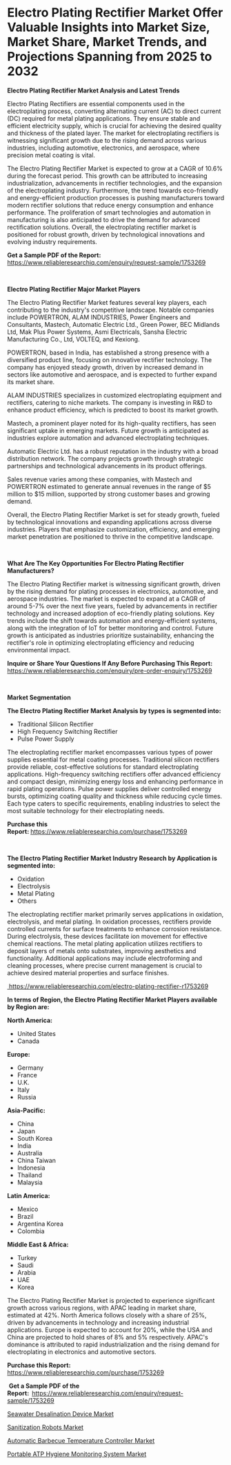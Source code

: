 <p><h1>Electro Plating Rectifier Market Offer Valuable Insights into Market Size, Market Share, Market Trends, and Projections Spanning from 2025 to 2032</h1></p><p><strong>Electro Plating Rectifier Market Analysis and Latest Trends</strong></p>
<p><p>Electro Plating Rectifiers are essential components used in the electroplating process, converting alternating current (AC) to direct current (DC) required for metal plating applications. They ensure stable and efficient electricity supply, which is crucial for achieving the desired quality and thickness of the plated layer. The market for electroplating rectifiers is witnessing significant growth due to the rising demand across various industries, including automotive, electronics, and aerospace, where precision metal coating is vital.</p><p>The Electro Plating Rectifier Market is expected to grow at a CAGR of 10.6% during the forecast period. This growth can be attributed to increasing industrialization, advancements in rectifier technologies, and the expansion of the electroplating industry. Furthermore, the trend towards eco-friendly and energy-efficient production processes is pushing manufacturers toward modern rectifier solutions that reduce energy consumption and enhance performance. The proliferation of smart technologies and automation in manufacturing is also anticipated to drive the demand for advanced rectification solutions. Overall, the electroplating rectifier market is positioned for robust growth, driven by technological innovations and evolving industry requirements.</p></p>
<p><strong>Get a Sample PDF of the Report:&nbsp;</strong> <a href="https://www.reliableresearchiq.com/enquiry/request-sample/1753269?utm_campaign=1088&utm_medium=2&utm_source=Github&utm_content=ia&utm_term=18022025&utm_id=electro-plating-rectifier">https://www.reliableresearchiq.com/enquiry/request-sample/1753269</a></p>
<p>&nbsp;</p>
<p><strong>Electro Plating Rectifier Major Market Players</strong></p>
<p><p>The Electro Plating Rectifier Market features several key players, each contributing to the industry's competitive landscape. Notable companies include POWERTRON, ALAM INDUSTRIES, Power Engineers and Consultants, Mastech, Automatic Electric Ltd., Green Power, BEC Midlands Ltd, Mak Plus Power Systems, Asmi Electricals, Sansha Electric Manufacturing Co., Ltd, VOLTEQ, and Kexiong.</p><p>POWERTRON, based in India, has established a strong presence with a diversified product line, focusing on innovative rectifier technology. The company has enjoyed steady growth, driven by increased demand in sectors like automotive and aerospace, and is expected to further expand its market share.</p><p>ALAM INDUSTRIES specializes in customized electroplating equipment and rectifiers, catering to niche markets. The company is investing in R&D to enhance product efficiency, which is predicted to boost its market growth.</p><p>Mastech, a prominent player noted for its high-quality rectifiers, has seen significant uptake in emerging markets. Future growth is anticipated as industries explore automation and advanced electroplating techniques.</p><p>Automatic Electric Ltd. has a robust reputation in the industry with a broad distribution network. The company projects growth through strategic partnerships and technological advancements in its product offerings.</p><p>Sales revenue varies among these companies, with Mastech and POWERTRON estimated to generate annual revenues in the range of $5 million to $15 million, supported by strong customer bases and growing demand.</p><p>Overall, the Electro Plating Rectifier Market is set for steady growth, fueled by technological innovations and expanding applications across diverse industries. Players that emphasize customization, efficiency, and emerging market penetration are positioned to thrive in the competitive landscape.</p></p>
<p>&nbsp;</p>
<p><strong>What Are The Key Opportunities For Electro Plating Rectifier Manufacturers?</strong></p>
<p><p>The Electro Plating Rectifier market is witnessing significant growth, driven by the rising demand for plating processes in electronics, automotive, and aerospace industries. The market is expected to expand at a CAGR of around 5-7% over the next five years, fueled by advancements in rectifier technology and increased adoption of eco-friendly plating solutions. Key trends include the shift towards automation and energy-efficient systems, along with the integration of IoT for better monitoring and control. Future growth is anticipated as industries prioritize sustainability, enhancing the rectifier's role in optimizing electroplating efficiency and reducing environmental impact.</p></p>
<p><strong>Inquire or Share Your Questions If Any Before Purchasing This Report:</strong> <a href="https://www.reliableresearchiq.com/enquiry/pre-order-enquiry/1753269?utm_campaign=1088&utm_medium=2&utm_source=Github&utm_content=ia&utm_term=18022025&utm_id=electro-plating-rectifier">https://www.reliableresearchiq.com/enquiry/pre-order-enquiry/1753269</a></p>
<p>&nbsp;</p>
<p><strong>Market Segmentation</strong></p>
<p><strong>The Electro Plating Rectifier Market Analysis by types is segmented into:</strong></p>
<p><ul><li>Traditional Silicon Rectifier</li><li>High Frequency Switching Rectifier</li><li>Pulse Power Supply</li></ul></p>
<p><p>The electroplating rectifier market encompasses various types of power supplies essential for metal coating processes. Traditional silicon rectifiers provide reliable, cost-effective solutions for standard electroplating applications. High-frequency switching rectifiers offer advanced efficiency and compact design, minimizing energy loss and enhancing performance in rapid plating operations. Pulse power supplies deliver controlled energy bursts, optimizing coating quality and thickness while reducing cycle times. Each type caters to specific requirements, enabling industries to select the most suitable technology for their electroplating needs.</p></p>
<p><strong>Purchase this Report:&nbsp;</strong><a href="https://www.reliableresearchiq.com/purchase/1753269?utm_campaign=1088&utm_medium=2&utm_source=Github&utm_content=ia&utm_term=18022025&utm_id=electro-plating-rectifier">https://www.reliableresearchiq.com/purchase/1753269</a></p>
<p>&nbsp;</p>
<p><strong>The Electro Plating Rectifier Market Industry Research by Application is segmented into:</strong></p>
<p><ul><li>Oxidation</li><li>Electrolysis</li><li>Metal Plating</li><li>Others</li></ul></p>
<p><p>The electroplating rectifier market primarily serves applications in oxidation, electrolysis, and metal plating. In oxidation processes, rectifiers provide controlled currents for surface treatments to enhance corrosion resistance. During electrolysis, these devices facilitate ion movement for effective chemical reactions. The metal plating application utilizes rectifiers to deposit layers of metals onto substrates, improving aesthetics and functionality. Additional applications may include electroforming and cleaning processes, where precise current management is crucial to achieve desired material properties and surface finishes.</p></p>
<p><a href="https://www.reliableresearchiq.com/electro-plating-rectifier-r1753269?utm_campaign=1088&utm_medium=2&utm_source=Github&utm_content=ia&utm_term=18022025&utm_id=electro-plating-rectifier">&nbsp;https://www.reliableresearchiq.com/electro-plating-rectifier-r1753269</a></p>
<p><strong>In terms of Region, the Electro Plating Rectifier Market Players available by Region are:</strong></p>
<p>
    <p> <strong> North America: </strong>
        <ul>
            <li>United States</li>
            <li>Canada</li>
        </ul>
        </p> 
    <p> <strong> Europe: </strong>
        <ul>
            <li>Germany</li>
            <li>France</li>
            <li>U.K.</li>
            <li>Italy</li>
            <li>Russia</li>
        </ul>
        </p> 
    <p> <strong> Asia-Pacific: </strong>
        <ul>
            <li>China</li>
            <li>Japan</li>
            <li>South Korea</li>
            <li>India</li>
            <li>Australia</li>
            <li>China Taiwan</li>
            <li>Indonesia</li>
            <li>Thailand</li>
            <li>Malaysia</li>
        </ul>
        </p> 
    <p> <strong> Latin America: </strong>
        <ul>
            <li>Mexico</li>
            <li>Brazil</li>
            <li>Argentina Korea</li>
            <li>Colombia</li>
        </ul>
        </p> 
    <p> <strong> Middle East & Africa: </strong>
        <ul>
            <li>Turkey</li>
            <li>Saudi</li>
            <li>Arabia</li>
            <li>UAE</li>
            <li>Korea</li>
        </ul>
    </p>
    </p>
<p><p>The Electro Plating Rectifier Market is projected to experience significant growth across various regions, with APAC leading in market share, estimated at 42%. North America follows closely with a share of 25%, driven by advancements in technology and increasing industrial applications. Europe is expected to account for 20%, while the USA and China are projected to hold shares of 8% and 5% respectively. APAC's dominance is attributed to rapid industrialization and the rising demand for electroplating in electronics and automotive sectors.</p></p>
<p><strong>Purchase this Report: </strong><a href="https://www.reliableresearchiq.com/purchase/1753269?utm_campaign=1088&utm_medium=2&utm_source=Github&utm_content=ia&utm_term=18022025&utm_id=electro-plating-rectifier">https://www.reliableresearchiq.com/purchase/1753269</a></p>
<p>&nbsp;<strong>Get a Sample PDF of the Report:&nbsp;&nbsp;</strong><a href="https://www.reliableresearchiq.com/enquiry/request-sample/1753269?utm_campaign=1088&utm_medium=2&utm_source=Github&utm_content=ia&utm_term=18022025&utm_id=electro-plating-rectifier">https://www.reliableresearchiq.com/enquiry/request-sample/1753269</a></p>
<p><strong></strong></p>
<p><p><a href="https://github.com/herakterroem/Market-Research-Report-List-1/blob/main/seawater-desalination-device-market.md?utm_campaign=1088&utm_medium=2&utm_source=Github&utm_content=ia&utm_term=18022025&utm_id=electro-plating-rectifier">Seawater Desalination Device Market</a></p><p><a href="https://github.com/armsinwan/Market-Research-Report-List-1/blob/main/sanitization-robots-market.md?utm_campaign=1088&utm_medium=2&utm_source=Github&utm_content=ia&utm_term=18022025&utm_id=electro-plating-rectifier">Sanitization Robots Market</a></p><p><a href="https://github.com/sirayedantte/Market-Research-Report-List-1/blob/main/automatic-barbecue-temperature-controller-market.md?utm_campaign=1088&utm_medium=2&utm_source=Github&utm_content=ia&utm_term=18022025&utm_id=electro-plating-rectifier">Automatic Barbecue Temperature Controller Market</a></p><p><a href="https://github.com/biyajausenik/Market-Research-Report-List-1/blob/main/portable-atp-hygiene-monitoring-system-market.md?utm_campaign=1088&utm_medium=2&utm_source=Github&utm_content=ia&utm_term=18022025&utm_id=electro-plating-rectifier">Portable ATP Hygiene Monitoring System Market</a></p></p>